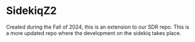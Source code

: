# SidekiqZ2
Created during the Fall of 2024, this is an extension to our SDR repo. This is a more updated repo where the development on the sidekiq takes place.
